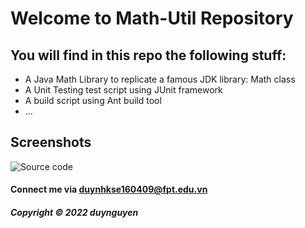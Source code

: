 # Welcome to Math-Util Repository
## You will find in this repo the following stuff:
* A Java Math Library to replicate a famous JDK library: Math class
* A Unit Testing test script using JUnit framework
* A build script using Ant build tool
* ...

## Screenshots
![Source code]()

#### Connect me via duynhkse160409@fpt.edu.vn
##### Copyright &#169; 2022 duynguyen